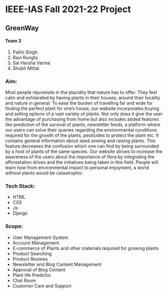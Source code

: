# IEEE-IAS Fall 2021-22 Project

<h2>GreenWay</h2>

<h4>Team 3</h4>
<ol>
  <li>Pakhi Singh</li>
  <li>Ravi Rungta</li>
  <li>Sai Harsha Varma</li>
  <li>Shubh Mittal</li>
</ol>

<h3>Aim: </h3>
<p>
  Most people rejuvenate in the placidity that nature has to offer. They feel calm and exhilarated by having plants in their houses, around their locality and nature in general. To ease the burden of travelling far and wide for finding the perfect plant for one’s house, our website incorporates buying and selling options of a vast variety of plants. Not only does it give the user the advantage of purchasing from home but also includes added features like prediction of the survival of plants, newsletter feeds, a platform where our users can solve their queries regarding the environmental conditions required for the growth of the plants, pesticides to protect the plant etc. It contains general information about seed sowing and raising plants. This feature decreases the confusion which one can find by being surrounded by a host of plants of the same species. Our website strives to increase the awareness of the users about the importance of flora by integrating the afforestation drives and the initiatives being taken in this field. People will learn how from environmental impact to personal enjoyment, a world without plants would be catastrophic. 
</p>

<h3>Tech Stack: </h3>
<ul>
  <li>HTML</li>
  <li>CSS</li>
  <li>Js</li>
  <li>Django</li>
</ul>

<h3>Scope: </h3>
<ul>
  <li>User Management System</li>
  <li>Account Management</li>
  <li>E-commerce of Plants and other materials required for growing plants</li>
  <li>Product Searching</li>
  <li>Product Reviews</li>
  <li>Newsletter and Blog Content Management</li>
  <li>Approval of Blog Content</li>
  <li>Plant life Predictor</li>
  <li>Chat Room</li>
  <li>Customer Care and Support</li>
</ul>
